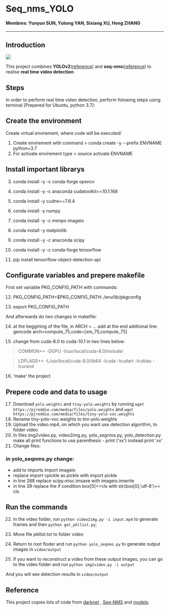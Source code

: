 # Seq_nms_YOLO

#### Membres: Yunyun SUN, Yutong YAN, Sixiang XU, Heng ZHANG

---

## Introduction

![](img/index.jpg) 

This project combines **YOLOv2**([reference](https://arxiv.org/abs/1506.02640)) and **seq-nms**([reference](https://arxiv.org/abs/1602.08465)) to realise **real time video detection**.

## Steps

In order to perform real time video detection, perform folowing steps using terminal [Prepered for Ubuntu, python 3.7]:

## Create the environment

Create virtual envirement, where code will be executed/
1. Create envirement with command > conda create -y --prefix ENVNAME python=3.7
2. For activate envirement type > source activate ENVNAME

## Install important librarys 

3. conda install -y -c conda-forge opencv

4. conda install -y -c anaconda cudatoolkit==10.1.168

5. conda install -y cudnn==7.6.4

6. conda install -y numpy

7. conda install -y -c menpo imageio 

8. conda install -y matplotlib

9. conda install -y -c anaconda scipy

10. conda install -y -c conda-forge tensorflow

11. pip install tensorflow-object-detection-api

## Configurate variables and prepere makefile

First set variable PKG_CONFIG_PATH with commands:

12. PKG_CONFIG_PATH=$PKG_CONFIG_PATH:./env/lib/pkgconfig

13. export PKG_CONFIG_PATH

And afterwards do two changes in makefile:

14. at the beggining of the file, in ARCH = ... add at the end addtional line: gencode arch=compute_75,code=[sm_75,compute_75]

15. change from cuda-8.0 to cuda-10.1 in two lines below:

> COMMON+= -DGPU -I/usr/local/cuda-8.0/include/

> LDFLAGS+= -L/usr/local/cuda-8.0/lib64 -lcuda -lcudart -lcublas -lcurand

16. 'make' the project

## Prepere code and data to usage

17. Download `yolo.weights` and `tiny-yolo.weights` by running `wget https://pjreddie.com/media/files/yolo.weights` and `wget https://pjreddie.com/media/files/tiny-yolo-voc.weights`
18. Rename tiny-yolo-voc.weights to tini-yolo.weights
19. Upload the video.mp4, on which you want use detection algorithm, to folder video
20. In files img2video.py, video2img.py, yolo_segnms.py, yolo_detection.py make all print functions to use parenthesis - print ('xx') instead print 'xx'
21. Change files:
### in yolo_seqnms.py change:
* add to imports import imageio
* replace import cpickle as pickle with import pickle
* in line 288 replace scipy.misc.imsave with imageio.imwrite
* in line 39 replace the if condition box[0]==cls with str(box[0],'utf-8')== cls

## Run the commands

22. In the video folder, run `python video2img.py -i input.mp4` to generate frames and then `python get_pkllist.py`;

23. Move file pkllist.txt to folder video

24. Return to root floder and run `python yolo_seqnms.py` to generate output images in `video/output`

25. If you want to reconstruct a video from these output images, you can go to the video folder and run `python img2video.py -i output`

And you will see detection results in `video/output`

## Reference

This project copies lots of code from [darknet](https://github.com/pjreddie/darknet) , [Seq-NMS](https://github.com/lrghust/Seq-NMS) and  [models](https://github.com/tensorflow/models).
